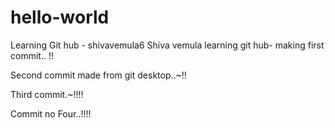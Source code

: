 # hello-world
Learning Git hub - shivavemula6
Shiva vemula learning git hub- making first commit.. !!

Second commit made from git desktop..~!!


Third commit.~!!!!

Commit no Four..!!!!